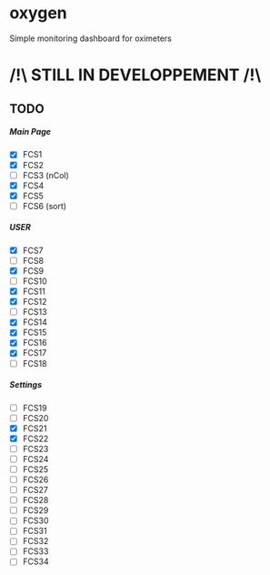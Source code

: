 # oxygen
Simple monitoring dashboard for oximeters

# /!\ STILL IN DEVELOPPEMENT /!\

## TODO

##### Main Page
- [X] FCS1
- [X] FCS2
- [ ] FCS3 (nCol)
- [X] FCS4
- [X] FCS5
- [ ] FCS6 (sort)
##### USER
- [X] FCS7
- [ ] FCS8 
- [X] FCS9
- [ ] FCS10
- [X] FCS11
- [X] FCS12
- [ ] FCS13
- [X] FCS14
- [X] FCS15
- [X] FCS16
- [X] FCS17
- [ ] FCS18
##### Settings
- [ ] FCS19
- [ ] FCS20
- [X] FCS21
- [X] FCS22
- [ ] FCS23
- [ ] FCS24
- [ ] FCS25
- [ ] FCS26
- [ ] FCS27
- [ ] FCS28
- [ ] FCS29
- [ ] FCS30
- [ ] FCS31
- [ ] FCS32
- [ ] FCS33
- [ ] FCS34